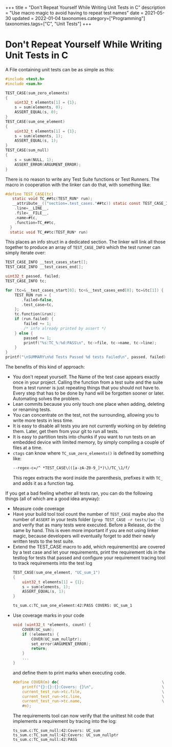 +++
title = "Don't Repeat Yourself While Writing Unit Tests in C"
description = "Use macro magic to avoid having to repeat test names"
date  = 2021-05-30
updated = 2022-01-04
taxonomies.category=["Programming"]
taxonomies.tags=["C", "Unit Tests"]
+++

# Don't Repeat Yourself While Writing Unit Tests in C

A File containing unit tests can be as simple as this:

```c
#include <test.h>
#include <sum.h>

TEST_CASE(sum_zero_elements)
{
    uint32_t elements[1] = {1};
    s = sum(elements, 0);
    ASSERT_EQUAL(s, 0);
}
TEST_CASE(sum_one_element)
{
    uint32_t elements[1] = {1};
    s = sum(elements, 1);
    ASSERT_EQUAL(s, 1);
}
TEST_CASE(sum_null)
{
    s = sum(NULL, 1);
    ASSERT_ERROR(ARGUMENT_ERROR);
}
```

There is no reason to write any Test Suite functions or Test Runners.
The macro in cooperation with the linker can do that, with something like:

```c
#define TEST_CASE(tc)
   static void TC_##tc(TEST_RUN* run);
   __attribute__(("section=.test_cases."##tc)) static const TEST_CASE_INFO TCI_##tc = {
    .line=__LINE__,
    .file=__FILE__,
    .name=#tc,
    .function=TC_##tc,
  }
  static void TC_##tc(TEST_RUN* run)
```

This places an info struct in a dedicated section.
The linker will link all those together to produce an array of `TEST_CASE_INFO` which the test runner can simply iterate over:

```c
TEST_CASE_INFO __test_cases_start[];
TEST_CASE_INFO __test_cases_end[];

uint32_t passed, failed;
TEST_CASE_INFO tc;

for (tc=&__test_cases_start[0]; tc<&__test_cases_end[0]; tc=&tc[1]) {
    TEST_RUN run = {
       .failed=false,
       .test_case=tc,
    };
    tc.function(&run);
    if (run.failed) {
        failed += 1;
        /* info already printed by assert */
    } else {
        passed += 1;
        printf("%s:TC_%:%d:PASS\n", tc->file, tc->name, tc->line);
    }
}
printf("\nSUMMARY\n%d Tests Passed %d tests Failed\n", passed, failed);
```

The benefits of this kind of approach:

- You don't repeat yourself.
    The Name of the test case appears exactly once in your project.
    Calling the function from a test suite and the suite from a test runner is just repeating things that you should not have to.
    Every step that has to be done by hand will be forgotten sooner or later.
    Automating solves the problem.
- Lean commits because you only touch one place when adding, deleting or renaming tests.
- You can concentrate on the test, not the surrounding, allowing you to write more tests in less time.
- It is easy to disable all tests you are not currently working on by deleting them. Later, get them from your git to run all tests.
- It is easy to partition tests into chunks if you want to run tests on an embedded device with limited memory, by simply compiling a couple of files at a time.
-   `ctags` can know where `TC_sum_zero_elements()` is defined by something like:
    ```txt
    --regex-c=/^ *TEST_CASE\(([a-zA-Z0-9_]*)\)/TC_\1/f/
    ```
    This regex extracts the word inside the parenthesis, prefixes it with `TC_` and adds it as a function tag.

If you get a bad feeling whether all tests ran, you can do the following things (all of which are a good idea anyway):

-   Measure code coverage
-   Have your build tool tool count the number of `TEST_CASE` maybe also the number of `ASSERT` in your tests folder (`grep TEST_CASE -r tests/|wc -l`) 
    and verify that as many tests were executed.
    Before a Release, do the same by hand.
    This is even more important if you are not using linker magic,
    because developers will eventually forget to add their newly written tests to the test suite.
-   Extend the TEST_CASE macro to add, which requirement(s) are covered by a test case and let your requirements,
    print the requirement ids in the testlog for tests that passed and
    configure your requirement tracing tool to track requirements into the test
    log
    ```c
    TEST_CASE(sum_one_element, "UC_sum_1")
    {
        uint32_t elements[1] = {1};
        s = sum(elements, 1);
        ASSERT_EQUAL(s, 1);
    }
    ```
    ```txt
    ts_sum.c:TC_sum_one_element:42:PASS COVERS: UC_sum_1
    ```
-   Use coverage marks in your code
    ```c
    void (uint32_t *elements, count) {
        COVER(UC_sum);
        if (!elements) {
            COVER(UC_sum_nullptr);
            set_error(ARGUMENT_ERROR);
            return;
        }
        ...
    }
    ```
    and define them to print marks when executing code.
    ```c
    #define COVER(m) do{                                             \
        printf("{}:{}:{}:Covers: {}\n",                              \
        current_test_run->tc.file,                                   \
        current_test_run->tc.line,                                   \
        current_test_run->tc.name,                                   \
        #m);
    ```
    The requirements tool can now verify that the unittest hit code that
    implements a requirement by tracing into the log:
    ```
    ts_sum.c:TC_sum_null:42:Covers: UC_sum
    ts_sum.c:TC_sum_null:42:Covers: UC_sum_nullptr
    ts_sum.c:TC_sum_null:42:PASS
    ```

